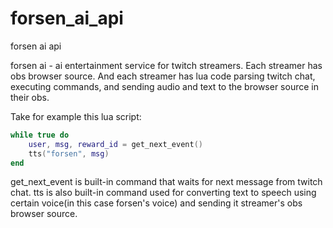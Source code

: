 # forsen_ai_api
forsen ai api

forsen ai - ai entertainment service for twitch streamers. Each streamer has obs browser source. And each streamer has lua code parsing twitch chat, executing commands, and sending audio and text to the browser source in their obs.

Take for example this lua script:
```lua
while true do
	user, msg, reward_id = get_next_event()
    tts("forsen", msg)
end
```
get_next_event is built-in command that waits for next message from twitch chat. tts is also built-in command used for converting text to speech using certain voice(in this case forsen's voice) and sending it streamer's obs browser source.
